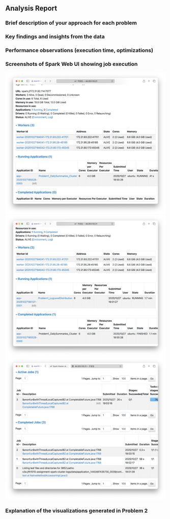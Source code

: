 ## Analysis Report

### Brief description of your approach for each problem

### Key findings and insights from the data

### Performance observations (execution time, optimizations)

### Screenshots of Spark Web UI showing job execution

![](image/a06-8080.png)
![](image/a06-8080-2.png)
![](image/a06-4040.png)

### Explanation of the visualizations generated in Problem 2

